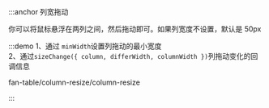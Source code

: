 :::anchor 列宽拖动

你可以将鼠标悬浮在两列之间，然后拖动即可。如果列宽度不设置，默认是 50px

:::demo 1、通过 `minWidth`设置列拖动的最小宽度<br>2、通过`sizeChange({ column, differWidth, columnWidth })`列拖动变化的回调信息

fan-table/column-resize/column-resize

:::
